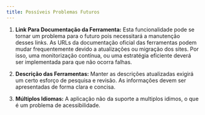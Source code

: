 ```yaml
---
title: Possíveis Problemas Futuros
---
```


1. **Link Para Documentação da Ferramenta:** Esta funcionalidade pode se tornar um problema para o futuro pois necessitará a manutenção desses links. As URLs da documentação oficial das ferramentas podem mudar frequentemente devido a atualizações ou migração dos sites. Por isso, uma monitorização contínua, ou uma estratégia eficiente deverá ser implementada para que não ocorra falhas.

2. **Descrição das Ferramentas:** Manter as descrições atualizadas exigirá um certo esforço de pesquisa e revisão. As informações devem ser apresentadas de forma clara e concisa.

3. **Múltiplos Idiomas:** A aplicação não da suporte a multiplos idimos, o que é um problema de acessibilidade.